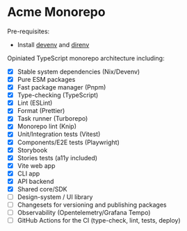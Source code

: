 # Acme Monorepo

Pre-requisites:

- Install [devenv](https://devenv.sh/getting-started/) and [direnv](https://devenv.sh/automatic-shell-activation/)

Opiniated TypeScript monorepo architecture including:

- [x] Stable system dependencies (Nix/Devenv)
- [x] Pure ESM packages
- [x] Fast package manager (Pnpm)
- [x] Type-checking (TypeScript)
- [x] Lint (ESLint)
- [x] Format (Prettier)
- [x] Task runner (Turborepo)
- [x] Monorepo lint (Knip)
- [x] Unit/Integration tests (Vitest)
- [x] Components/E2E tests (Playwright)
- [x] Storybook
- [x] Stories tests (a11y included)
- [x] Vite web app
- [x] CLI app
- [x] API backend
- [x] Shared core/SDK
- [ ] Design-system / UI library
- [ ] Changesets for versioning and publishing packages
- [ ] Observability (Opentelemetry/Grafana Tempo)
- [ ] GitHub Actions for the CI (type-check, lint, tests, deploy)